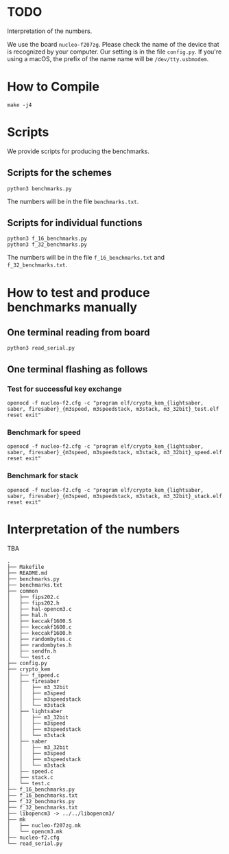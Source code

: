 
# TODO
Interpretation of the numbers.

We use the board `nucleo-f207zg`.
Please check the name of the device that is recognized by your computer.
Our setting is in the file `config.py`.
If you're using a macOS, the prefix of the name name will be `/dev/tty.usbmodem`.

# How to Compile
```
make -j4
```

# Scripts
We provide scripts for producing the benchmarks.

## Scripts for the schemes
```
python3 benchmarks.py
```
The numbers will be in the file `benchmarks.txt`.

## Scripts for individual functions
```
python3 f_16_benchmarks.py
python3 f_32_benchmarks.py
```
The numbers will be in the file `f_16_benchmarks.txt` and `f_32_benchmarks.txt`.

# How to test and produce benchmarks manually

## One terminal reading from board
```
python3 read_serial.py
```

## One terminal flashing as follows

### Test for successful key exchange
```
openocd -f nucleo-f2.cfg -c "program elf/crypto_kem_{lightsaber, saber, firesaber}_{m3speed, m3speedstack, m3stack, m3_32bit}_test.elf reset exit"
```

### Benchmark for speed
```
openocd -f nucleo-f2.cfg -c "program elf/crypto_kem_{lightsaber, saber, firesaber}_{m3speed, m3speedstack, m3stack, m3_32bit}_speed.elf reset exit"
```

### Benchmark for stack
```
openocd -f nucleo-f2.cfg -c "program elf/crypto_kem_{lightsaber, saber, firesaber}_{m3speed, m3speedstack, m3stack, m3_32bit}_stack.elf reset exit"
```

# Interpretation of the numbers
TBA

```
.
├── Makefile
├── README.md
├── benchmarks.py
├── benchmarks.txt
├── common
│   ├── fips202.c
│   ├── fips202.h
│   ├── hal-opencm3.c
│   ├── hal.h
│   ├── keccakf1600.S
│   ├── keccakf1600.c
│   ├── keccakf1600.h
│   ├── randombytes.c
│   ├── randombytes.h
│   ├── sendfn.h
│   └── test.c
├── config.py
├── crypto_kem
│   ├── f_speed.c
│   ├── firesaber
│   │   ├── m3_32bit
│   │   ├── m3speed
│   │   ├── m3speedstack
│   │   └── m3stack
│   ├── lightsaber
│   │   ├── m3_32bit
│   │   ├── m3speed
│   │   ├── m3speedstack
│   │   └── m3stack
│   ├── saber
│   │   ├── m3_32bit
│   │   ├── m3speed
│   │   ├── m3speedstack
│   │   └── m3stack
│   ├── speed.c
│   ├── stack.c
│   └── test.c
├── f_16_benchmarks.py
├── f_16_benchmarks.txt
├── f_32_benchmarks.py
├── f_32_benchmarks.txt
├── libopencm3 -> ../../libopencm3/
├── mk
│   ├── nucleo-f207zg.mk
│   └── opencm3.mk
├── nucleo-f2.cfg
└── read_serial.py
```




